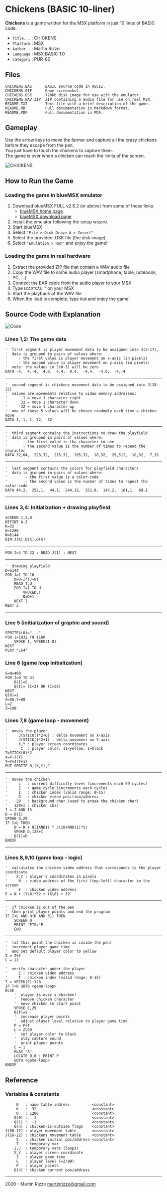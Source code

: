 Chickens (BASIC 10-liner)
=========================

**Chickens** is a game written for the MSX platform in just 10 lines of BASIC code.

  * `Title...` : CHICKENS
  * `Platform` : MSX
  * `Author..` : Martin Rizzo
  * `Language` : MSX BASIC 1.0
  * `Category` : PUR-80


Files
-----

    CHICKENS.BAS      BASIC source code in ASCII.
    CHICKENS.GIF      Game screenshot.
    CHICKENS.DSK      720Kb disk image for use with the emulator.
    CHICKENS.WAV.ZIP  ZIP containing a audio file for use on real MSX.
    README.TXT        Text file with a brief description of the game.
    README.MD         Full documentation in Markdown format.
    README.PDF        Full documentation in PDF.


Gameplay
--------

Use the arrow keys to move the farmer and capture all the
crazy chickens before they escape from the pen.   
You just have to touch the chickens to capture them.   
The game is over when a chicken can reach the limits of the screen.

![CHICKENS](CHICKENS.GIF "The Chickens Game")


How to Run the Game
---------------------

### Loading the game in blueMSX emulator

  1. Download blueMSX FULL v2.8.2 (or above) from some of these links:
      * [blueMSX home page    ]( http://www.bluemsx.com/ )
      * [blueMSX download page]( http://bluemsx.msxblue.com/download.html )
  2. Install the emulator following the setup wizard.
  3. Start blueMSX
  4. Select `"File > Disk Drive A > Insert"`
  5. Select the provided .DSK file (the disk image)
  6. Select `"Emulation > Run"` and enjoy the game!

### Loading the game in real hardware

  1. Extract the provided ZIP file that contain a WAV audio file
  2. Copy the WAV file to some audio player (smartphone, table, notebook, PC, ...)
  3. Connect the EAR cable from the audio player to your MSX
  4. Type `LOAD"CAS:"` on your MSX
  5. Start the playback of the WAV file
  6. When the load is complete, type `RUN` and enjoy the game!


Source Code with Explanation
----------------------------

![Code](_i/code.gif)

### Lines 1,2: The game data

```
'  first segment is player movement data to be assigned into J(3-17),
'  data is grouped in pairs of values where:
'     - the first value is player movement on x-axis (in pixels)
'     - the second value is player movement on y-axis (in pixels)
'  note: the values in J(0-3) will be zero
DATA -4,  4,-4,  4,0,  4,4,  0,4,  -4,4,  -4,0,  -4,-4
```
---
```
'  second segment is chickens movement data to be assigned into J(18-22)
'  values are movements relative to video memory addresses:
'       1 = move 1 character right
'      32 = move 1 character down
'     -32 = move 1 character up
'  one of these 5 values will be chosen randomly each time a chicken move
DATA 1, 1, 1, 32, -32
```
---
```  
'  third segment contains the instructions to draw the playfield
'  data is grouped in pairs of values where:
'       - the first value is the character to use
'       - the second value is the number of times to repeat the character
DATA 32,64,  223,32,  215,32,  195,32,  18,32,  29,512,  18,32,  7,32
```    
---
```
'  last segment contains the colors for playfield characters
'  data is grouped in pairs of values where:
'        - the first value is a color-code
'        - the second value is the number of times to repeat the color-code
DATA 44,2,  252,1,  44,1,  244,12,  252,8,  147,2,  101,1,  69,1
```
---    

### Lines 3,4: Initialization + drawing playfield

```
SCREEN 1,2,0
DEFINT A-Z
K=32
O=1280
N=6144
DIM J(K),D(K),Q(K)
```
---
```
FOR I=3 TO 22 : READ J(I) : NEXT
```
---
```    
'  drawing playfield
D=6144
FOR J=1 TO 16
    D=D-I*(J=9)
    READ T,U
    FOR I=1 TO U
        VPOKED,T
        D=D+1
    NEXT I
NEXT J
```
---

### Line 5 (initialization of graphic and sound)
```
SPRITE$(0)="..."
FOR I=1032 TO 1160
    VPOKE I, VPEEK(I-8)
NEXT
PLAY "L64"
```

### Line 6 (game loop initialization)
```
S=N+400
FOR I=0 TO 31
    D(I)=S
    Q(I)= (I<3) OR (I>28)
NEXT
Q(0)=1
X=80:Y=80
L=2
Z=198
```

### Lines 7,8 (game loop - movement)
```
'  moves the player
'     J(STICK()*2+0) : delta movement on X-axis
'     J(STICK()*2+1) : delta movement on Y-axis
'     X,Y : player screen coordinates
'      C  : player color, 11=yellow, 1=black
T=STICK(0)*2
X=X+J(T)
Y=Y+J(T+1)
PUT SPRITE 0,(X,Y),C
```
---
```
'  moves the chicken
'     L   : current difficulty level (increments each 99 cycles)
'     Z   : game cycle (increments each cycle)
'     I   : chicken index (valid range: 0-15)
'     D   : chicken video position/address
'    29   : background char (used to erase the chicken char)
'   128+I : chicken char
I = Z AND 15
D = D(I)
VPOKE D,29
IF I<L THEN
    D = D + Q(IAND1) * J(18+RND(1)*5)
    VPOKE D,128+I
    D(I)=D
ENDIF
```
---

### Lines 8,9,10 (game loop - logic)
```
'  calculates the chicken video address that corresponds to the player coordinate
'    X,Y : player's coordinates in pixels
'     N  : video address of the first (top-left) character in the screen
'     E  : chicken video address
E = N + (Y\8)*32 + (X\8) + 32
```
---
```
'  if chicken is out of the pen
'  then print player points and end the program
IF I<L AND Q(D AND 31) THEN
    SCREEN 0
    PRINT "PTS:"P
    END
```
---
```
'  (at this point the chicken is inside the pen)
'  increment player game time
'  and set default player color to yellow
Z = Z+1
C = 11
    
'  verify character under the player
'     E : chicken video address
'     T : chicken index (valid range: 0-15)
T = VPEEK(E)-128
IF T<0 GOTO <game-loop>
ELSE
    '  player is over a chicken!
    '  remove chicken character
    '  move chicken to start point
    VPOKE E,29
    D(T)=S
    '  increase player points
    '  adjust player level relative to player game time
    P = P+T
    L = Z\99
    '  set player color to black
    '  play capture sound
    '  print player points
    C = 1
    PLAY "A"
    LOCATE 0,0 : PRINT P
    GOTO <game-loop>
ENDIF
```

Reference
---------

### Variables & constants

```
     N   : name table address          <constant>
     K   :  32                         <constant>
     O   : 1280                        <constant>
    Q(0) :   1                         <constant>
    Q(1) :  -1                         <constant>
    Q(n) : chicken-is-outside flags    <constant>
J(00-17) : player movement table       <constant>
J(18-22) : chickens movement table     <constant>
     S   : chicken initial pos/address <constant>
     T   : temporary var
    I,J  : temporary vars (loops)
    X,Y  : player screen coordinate
     Z   : player game time
     L   : player level (=Z/99)
     P   : player points
    D(n) : chicken current pos/address
```



---

2020 - Martin Rizzo <martinrizzo@gmail.com>

